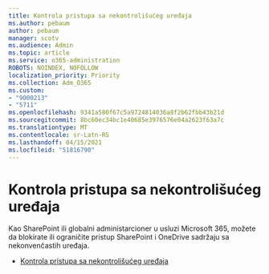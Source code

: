 ```yaml
---
title: Kontrola pristupa sa nekontrolišućeg uređaja
ms.author: pebaum
author: pebaum
manager: scotv
ms.audience: Admin
ms.topic: article
ms.service: o365-administration
ROBOTS: NOINDEX, NOFOLLOW
localization_priority: Priority
ms.collection: Adm_O365
ms.custom:
- "9000213"
- "5711"
ms.openlocfilehash: 9341a580f67c5a9724814036a8f2b62fbb43b21d
ms.sourcegitcommit: 8bc60ec34bc1e40685e3976576e04a2623f63a7c
ms.translationtype: MT
ms.contentlocale: sr-Latn-RS
ms.lasthandoff: 04/15/2021
ms.locfileid: "51816790"
---
```

# <a name="control-access-from-unmanaged-devices"></a>Kontrola pristupa sa nekontrolišućeg uređaja

Kao SharePoint ili globalni administarcioner u usluzi Microsoft 365, možete da blokirate ili ograničite pristup SharePoint i OneDrive sadržaju sa nekonvenčastih uređaja.

- [Kontrola pristupa sa nekontrolišućeg uređaja](https://docs.microsoft.com/sharepoint/control-access-from-unmanaged-devices)
